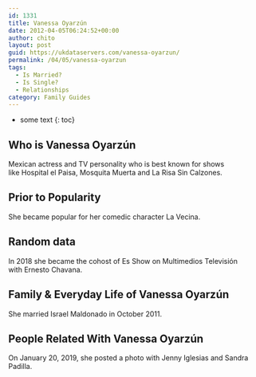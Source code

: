 ```yaml
---
id: 1331
title: Vanessa Oyarzún
date: 2012-04-05T06:24:52+00:00
author: chito
layout: post
guid: https://ukdataservers.com/vanessa-oyarzun/
permalink: /04/05/vanessa-oyarzun
tags:
  - Is Married?
  - Is Single?
  - Relationships
category: Family Guides
---
```


* some text
{: toc}
          
          
## Who is  Vanessa Oyarzún
                  
                  
                  
Mexican actress and TV personality who is best known for shows like Hospital el Paisa, Mosquita Muerta and La Risa Sin Calzones. 
                  
                
                
                
## Prior to Popularity 
                  
                  
                  
She became popular for her comedic character La Vecina.
                  
                
                
                
## Random data 
                  
                  
                  
In 2018 she became the cohost of Es Show on Multimedios Televisión with Ernesto Chavana. 
                  
                
                
                
## Family & Everyday Life of Vanessa Oyarzún
                  
                  
                  
She married Israel Maldonado in October 2011. 
                  
                
                
                
## People Related With  Vanessa Oyarzún
                  
                  
                  
On January 20, 2019, she posted a photo with Jenny Iglesias and Sandra Padilla. 
                  
                
              
            
          
          
          
    
    
  
